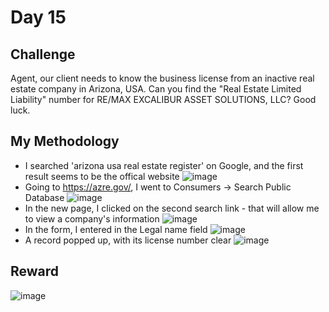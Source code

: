 # Day 15

## Challenge

Agent, our client needs to know the business license from an inactive real estate company in Arizona, USA. Can you find the "Real Estate Limited Liability" number for RE/MAX EXCALIBUR ASSET SOLUTIONS, LLC? Good luck.

## My Methodology

- I searched 'arizona usa real estate register' on Google, and the first result seems to be the offical website
  ![image](https://github.com/user-attachments/assets/790a32f8-4564-4f48-9461-6c51a12026f8)
- Going to https://azre.gov/, I went to Consumers -> Search Public Database
  ![image](https://github.com/user-attachments/assets/9061e11c-687a-4860-988c-4d9367284b38)
- In the new page, I clicked on the second search link - that will allow me to view a company's information
  ![image](https://github.com/user-attachments/assets/7a718033-a7fc-4a13-a2fd-38955ee58356)
- In the form, I entered  in the Legal name field
  ![image](https://github.com/user-attachments/assets/f5124466-8852-4400-a82d-6c39842ea357)
- A record popped up, with its license number clear
  ![image](https://github.com/user-attachments/assets/0020a0a5-c7ca-44b9-88b3-abefd9795510)

## Reward
![image](https://github.com/user-attachments/assets/99365248-5e4c-4628-9ab4-0a10e17a58ff)
